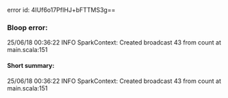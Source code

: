 error id: 4IUf6o17PfIHJ+bFTTMS3g==
### Bloop error:

25/06/18 00:36:22 INFO SparkContext: Created broadcast 43 from count at main.scala:151
#### Short summary: 

25/06/18 00:36:22 INFO SparkContext: Created broadcast 43 from count at main.scala:151